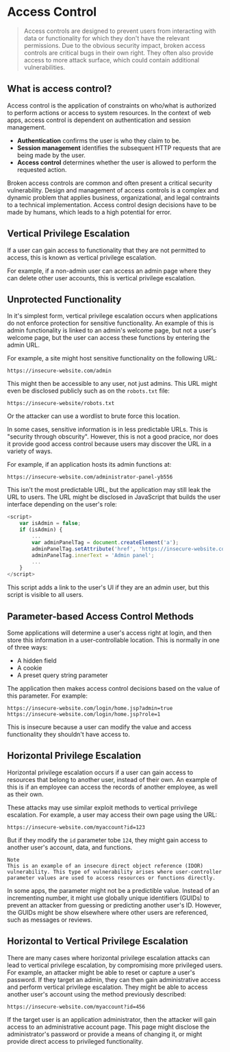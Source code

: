 # Access Control
> Access controls are designed to prevent users from interacting with data or functionality for which they don't have the relevant permissions. Due to the obvious security impact, broken access controls are critical bugs in their own right. They often also provide access to more attack surface, which could contain additional vulnerabilities.

## What is access control?

Access control is the application of constraints on who/what is authorized to perform actions or access to system resources. In the context of web apps, access control is dependent on authentication and session management.

- **Authentication** confirms the user is who they claim to be.
- **Session management** identifies the subsequent HTTP requests that are being made by the user.
- **Access control** determines whether the user is allowed to perform the requested action.

Broken access controls are common and often present a critical security vulnerability. Design and management of access controls is a complex and dynamic problem that applies business, organizational, and legal contraints to a technical implementation. Access control design decisions have to be made by humans, which leads to a high potential for error.

## Vertical Privilege Escalation

If a user can gain access to functionality that they are not permitted to access, this is known as vertical privilege escalation.

For example, if a non-admin user can access an admin page where they can delete other user accounts, this is vertical privilege escalation.

## Unprotected Functionality
In it's simplest form, vertical privilege escalation occurs when applications do not enforce protection for sensitive functionality. An example of this is admin functionality is linked to an admin's welcome page, but not a user's  welcome page, but the user can access these functions by entering the admin URL. 

For example, a site might host sensitive functionality on the following URL:
```
https://insecure-website.com/admin
```
This might then be accessible to any user, not just admins. This URL might even be disclosed publicly such as on the `robots.txt` file:
```
https://insecure-website/robots.txt
```
Or the attacker can use a wordlist to brute force this location.

In some cases, sensitive information is in less predictable URLs. This is "security through obscurity". However, this is not a good pracice, nor does it provide good access control because users may discover the URL in a variety of ways.

For example, if an application hosts its admin functions at:
```
https://insecure-website.com/administrator-panel-yb556
```

This isn't the most predictable URL, but the application may still leak the URL to users. The URL might be disclosed in JavaScript that builds the user interface depending on the user's role:
```js
<script>
	var isAdmin = false;
	if (isAdmin) {
		...
		var adminPanelTag = document.createElement('a');
		adminPanelTag.setAttribute('href', 'https://insecure-website.com/administrator-panel-yb556');
		adminPanelTag.innerText = 'Admin panel';
		...
	}
</script>
```
This script adds a link to the user's UI if they are an admin user, but this script is visible to all users.

## Parameter-based Access Control Methods
Some applications will determine a user's access right at login, and then store this information in a user-controllable location. This is normally in one of three ways:
- A hidden field
- A cookie
- A preset query string parameter

The application then makes access control decisions based on the value of this parameter. For example:
```
https://insecure-website.com/login/home.jsp?admin=true
https://insecure-website.com/login/home.jsp?role=1
```
This is insecure because a user can modify the value and access functionality they shouldn't have access to.

## Horizontal Privilege Escalation
Horizontal privilege escalation occurs if a user can gain access to resources that belong to another user, instead of their own. An example of this is if an employee can access the records of another employee, as well as their own.

These attacks may use similar exploit methods to vertical prrivilege escalation. For example, a user may access their own page using the URL:
```
https://insecure-website.com/myaccount?id=123
```
But if they modify the `id` parameter tobe `124`, they might gain access to another user's account, data, and functions. 

```
Note
This is an example of an insecure direct object reference (IDOR) vulnerability. This type of vulnerability arises where user-controller parameter values are used to access resources or functions directly.
```

In some apps, the parameter might not be a predictible value. Instead of an incrementing number, it might use globally unique identifiers (GUIDs) to prevent an attacker from guessing or predicting another user's ID. However, the GUIDs might be show elsewhere where other users are referenced, such as messages or reviews.

## Horizontal to Vertical Privilege Escalation
There are many cases where horizontal privilege escalation attacks can lead to vertical privilege escalation, by compromising more privileged users. For example, an attacker might be able to reset or capture a user's password. If they target an admin, they can then gain administrative access and perform vertical privilege escalation. 
They might be able to access another user's account using the method previously described: 
```
https://insecure-website.com/myaccount?id=456
```
If the target user is an application administrator, then the attacker will gain access to an administrative account page. This page might disclose the administrator's password or provide a means of changing it, or might provide direct access to privileged functionality.
